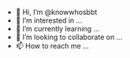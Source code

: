 - 👋 Hi, I’m @knowwhosbbt
- 👀 I’m interested in ...
- 🌱 I’m currently learning ...
- 💞️ I’m looking to collaborate on ...
- 📫 How to reach me ...

<!---
knowwhosbbt/knowwhosbbt is a ✨ special ✨ repository because its `README.md` (this file) appears on your GitHub profile.
You can click the Preview link to take a look at your changes.
--->
